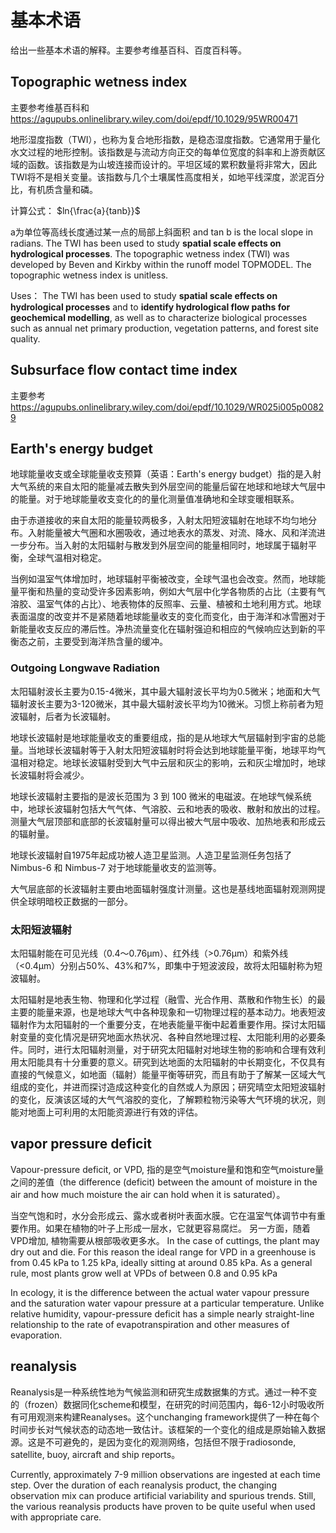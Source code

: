 # 基本术语

给出一些基本术语的解释。主要参考维基百科、百度百科等。

## Topographic wetness index

主要参考维基百科和<https://agupubs.onlinelibrary.wiley.com/doi/epdf/10.1029/95WR00471>

地形湿度指数（TWI），也称为复合地形指数，是稳态湿度指数。它通常用于量化水文过程的地形控制。该指数是与流动方向正交的每单位宽度的斜率和上游贡献区域的函数。该指数是为山坡连接而设计的。平坦区域的累积数量将非常大，因此TWI将不是相关变量。该指数与几个土壤属性高度相关，如地平线深度，淤泥百分比，有机质含量和磷。

计算公式：
$ln{\frac{a}{tanb}}$

a为单位等高线长度通过某一点的局部上斜面积 and tan b is the local slope in radians. The TWI has been used to study **spatial scale effects on hydrological processes**. The topographic wetness index (TWI) was developed by Beven and Kirkby within the runoff model TOPMODEL. The topographic wetness index is unitless.

Uses：
The TWI has been used to study **spatial scale effects on hydrological processes** and to **identify hydrological flow paths for geochemical modelling**, as well as to characterize biological processes such as annual net primary production, vegetation patterns, and forest site quality.

## Subsurface flow contact time index

主要参考<https://agupubs.onlinelibrary.wiley.com/doi/epdf/10.1029/WR025i005p00829>

## Earth's energy budget

地球能量收支或全球能量收支预算（英语：Earth's energy budget）指的是入射大气系统的来自太阳的能量减去散失到外层空间的能量后留在地球和地球大气层中的能量。对于地球能量收支变化的的量化测量值准确地和全球变暖相联系。

由于赤道接收的来自太阳的能量较两极多，入射太阳短波辐射在地球不均匀地分布。入射能量被大气圈和水圈吸收，通过地表水的蒸发、对流、降水、风和洋流进一步分布。当入射的太阳辐射与散发到外层空间的能量相同时，地球属于辐射平衡，全球气温相对稳定。

当例如温室气体增加时，地球辐射平衡被改变，全球气温也会改变。然而，地球能量平衡和热量的变动受许多因素影响，例如大气层中化学各物质的占比（主要有气溶胶、温室气体的占比）、地表物体的反照率、云量、植被和土地利用方式。地球表面温度的改变并不是紧随着地球能量收支的变化而变化，由于海洋和冰雪圈对于新能量收支反应的滞后性。净热流量变化在辐射强迫和相应的气候响应达到新的平衡态之前，主要受到海洋热含量的缓冲。

### Outgoing Longwave Radiation

太阳辐射波长主要为0.15-4微米，其中最大辐射波长平均为0.5微米；地面和大气辐射波长主要为3-120微米，其中最大辐射波长平均为10微米。习惯上称前者为短波辐射，后者为长波辐射。

地球长波辐射是地球能量收支的重要组成，指的是从地球大气层辐射到宇宙的总能量。当地球长波辐射等于入射太阳短波辐射时将会达到地球能量平衡，地球平均气温相对稳定。地球长波辐射受到大气中云层和灰尘的影响，云和灰尘增加时，地球长波辐射将会减少。

地球长波辐射主要指的是波长范围为 3 到 100 微米的电磁波。在地球气候系统中，地球长波辐射包括大气气体、气溶胶、云和地表的吸收、散射和放出的过程。测量大气层顶部和底部的长波辐射量可以得出被大气层中吸收、加热地表和形成云的辐射量。

地球长波辐射自1975年起成功被人造卫星监测。人造卫星监测任务包括了 Nimbus-6 和 Nimbus-7 对于地球能量收支的监测等。

大气层底部的长波辐射主要由地面辐射强度计测量。这也是基线地面辐射观测网提供全球明暗校正数据的一部分。

### 太阳短波辐射

太阳辐射能在可见光线（0.4～0.76μm）、红外线（>0.76μm）和紫外线（<0.4μm）分别占50%、43%和7%，即集中于短波波段，故将太阳辐射称为短波辐射。

太阳辐射是地表生物、物理和化学过程（融雪、光合作用、蒸散和作物生长）的最主要的能量来源，也是地球大气中各种现象和一切物理过程的基本动力。地表短波辐射作为太阳辐射的一个重要分支，在地表能量平衡中起着重要作用。探讨太阳辐射变量的变化情况是研究地面水热状况、各种自然地理过程、太阳能利用的必要条件。同时，进行太阳辐射测量，对于研究太阳辐射对地球生物的影响和合理有效利用太阳能具有十分重要的意义。研究到达地面的太阳辐射的中长期变化，不仅具有直接的气候意义，如地面（辐射）能量平衡等研究，而且有助于了解某一区域大气组成的变化，并进而探讨造成这种变化的自然或人为原因；研究晴空太阳短波辐射的变化，反演该区域的大气气溶胶的变化，了解颗粒物污染等大气环境的状况，则能对地面上可利用的太阳能资源进行有效的评估。

## vapor pressure deficit

Vapour-pressure deficit, or VPD, 指的是空气moisture量和饱和空气moisture量之间的差值（the difference (deficit) between the amount of moisture in the air and how much moisture the air can hold when it is saturated）。

当空气饱和时，水分会形成云、露水或者树叶表面水膜。它在温室气体调节中有重要作用。如果在植物的叶子上形成一层水，它就更容易腐烂。 另一方面，随着VPD增加, 植物需要从根部吸收更多水。 In the case of cuttings, the plant may dry out and die. For this reason the ideal range for VPD in a greenhouse is from 0.45 kPa to 1.25 kPa, ideally sitting at around 0.85 kPa. As a general rule, most plants grow well at VPDs of between 0.8 and 0.95 kPa

In ecology, it is the difference between the actual water vapour pressure and the saturation water vapour pressure at a particular temperature. Unlike relative humidity, vapour-pressure deficit has a simple nearly straight-line relationship to the rate of evapotranspiration and other measures of evaporation.

## reanalysis

Reanalysis是一种系统性地为气候监测和研究生成数据集的方式。通过一种不变的（frozen）数据同化scheme和模型，在研究的时间范围内，每6-12小时吸收所有可用观测来构建Reanalyses。这个unchanging framework提供了一种在每个时间步长对气候状态的动态地一致估计。该框架的一个变化的组成是原始输入数据源。这是不可避免的，是因为变化的观测网络，包括但不限于radiosonde, satellite, buoy, aircraft and ship reports。

Currently, approximately 7-9 million observations are ingested at each time step. Over the duration of each reanalysis product, the changing observation mix can produce artificial variability and spurious trends. Still, the various reanalysis products have proven to be quite useful when used with appropriate care.
